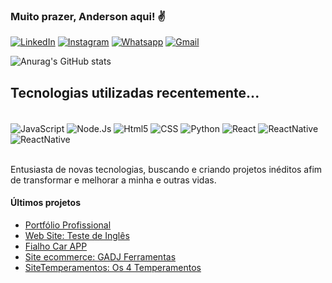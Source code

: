 

### Muito prazer, Anderson aqui! ✌️

[![LinkedIn](https://img.shields.io/badge/LinkedIn-0077B5?style=for-the-badge&logo=linkedin&logoColor=white)](https://www.linkedin.com/in/andersonapinto/)
[![Instagram](https://img.shields.io/badge/Instagram-E4405F?style=for-the-badge&logo=instagram&logoColor=white)](https://www.instagram.com/andersonaugusto.pinto/)
[![Whatsapp](https://img.shields.io/badge/WhatsApp-25D366?style=for-the-badge&logo=whatsapp&logoColor=white)](https://api.whatsapp.com/send?phone=5551997802755&text=Ol%C3%A1%20muito%20prazer,%20tudo%20bem?%0AObrigado%20por%20entrar%20em%20contato.%0AEstou%20pronto%20para%20solucionar%20o%20seu%20problema?)
[![Gmail](	https://img.shields.io/badge/Gmail-D14836?style=for-the-badge&logo=gmail&logoColor=white)](andersonaugustopinto@gmail.com)

![Anurag's GitHub stats](https://github-readme-stats.vercel.app/api?username=AndersonAPinto&show_icons=true&theme=merko)


## Tecnologias utilizadas recentemente...

<div style="display:inline_block"><br/>
    <img align="center" alt="JavaScript" src="https://img.shields.io/badge/JavaScript-F7DF1E?style=for-the-badge&logo=javascript&logoColor=black"/>
    <img align="center" alt="Node.Js" src="https://img.shields.io/badge/Node.js-43853D?style=for-the-badge&logo=node.js&logoColor=white"/>
    <img align="center" alt="Html5" src="https://img.shields.io/badge/HTML5-E34F26?style=for-the-badge&logo=html5&logoColor=white"/>
    <img align="center" alt="CSS" src="https://img.shields.io/badge/CSS3-1572B6?style=for-the-badge&logo=css3&logoColor=white"/>
    <img align="center" alt="Python" src="https://img.shields.io/badge/Python-14354C?style=for-the-badge&logo=python&logoColor=white"/>
    <img align="center" alt="React" src="https://img.shields.io/badge/React-20232A?style=for-the-badge&logo=react&logoColor=61DAFB"/>
    <img align="center" alt="ReactNative" src="https://img.shields.io/badge/React_Native-20232A?style=for-the-badge&logo=react&logoColor=61DAFB"/>
    <img align="center" alt="ReactNative" src="https://img.shields.io/badge/Angular-DD0031?style=for-the-badge&logo=angular&logoColor=white"/>
    
</div><br/>

Entusiasta de novas tecnologias, buscando e criando projetos inéditos afim de transformar e melhorar a minha e outras vidas.

#### Últimos projetos
- [Portfólio Profissional](https://react-portfolio-pro-andersons-projects-e4c6e437.vercel.app/)
- [Web Site: Teste de Inglês](https://testedeingles.app.br)
- [Fialho Car APP](https://github.com/AndersonAPinto/react_native---FialhoCarApp)
- [Site ecommerce: GADJ Ferramentas](https://gadjferramentas.com.br)
- [SiteTemperamentos: Os 4 Temperamentos](angular-quiz-web.vercel.app)





